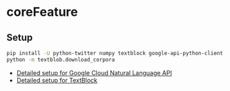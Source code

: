 # coreFeature

## Setup
```bash
pip install -U python-twitter numpy textblock google-api-python-client python-twitter geopy django cherrypy mako
python -m textblob.download_corpora
```

- [Detailed setup for Google Cloud Natural Language API](https://cloud.google.com/natural-language/docs/sentiment-tutorial)
- [Detailed setup for TextBlock](https://textblob.readthedocs.io/en/dev/install.html#installing-upgrading-from-the-pypi)
